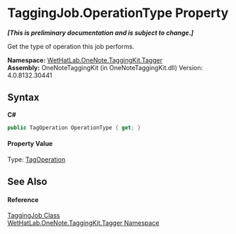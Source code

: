 # TaggingJob.OperationType Property 
 _**\[This is preliminary documentation and is subject to change.\]**_

Get the type of operation this job performs.

**Namespace:**&nbsp;<a href="bf353949-2ab8-bf1a-9a78-ce64949f480c.md">WetHatLab.OneNote.TaggingKit.Tagger</a><br />**Assembly:**&nbsp;OneNoteTaggingKit (in OneNoteTaggingKit.dll) Version: 4.0.8132.30441

## Syntax

**C#**<br />
``` C#
public TagOperation OperationType { get; }
```


#### Property Value
Type: <a href="5cea3020-d545-b9f9-03b5-69bfd76656c7.md">TagOperation</a>

## See Also


#### Reference
<a href="447270ca-da51-967b-5344-b56c928c5068.md">TaggingJob Class</a><br /><a href="bf353949-2ab8-bf1a-9a78-ce64949f480c.md">WetHatLab.OneNote.TaggingKit.Tagger Namespace</a><br />